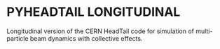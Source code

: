 PYHEADTAIL LONGITUDINAL
==========

Longitudinal version of the CERN HeadTail code for simulation of multi-particle 
beam dynamics with collective effects.
